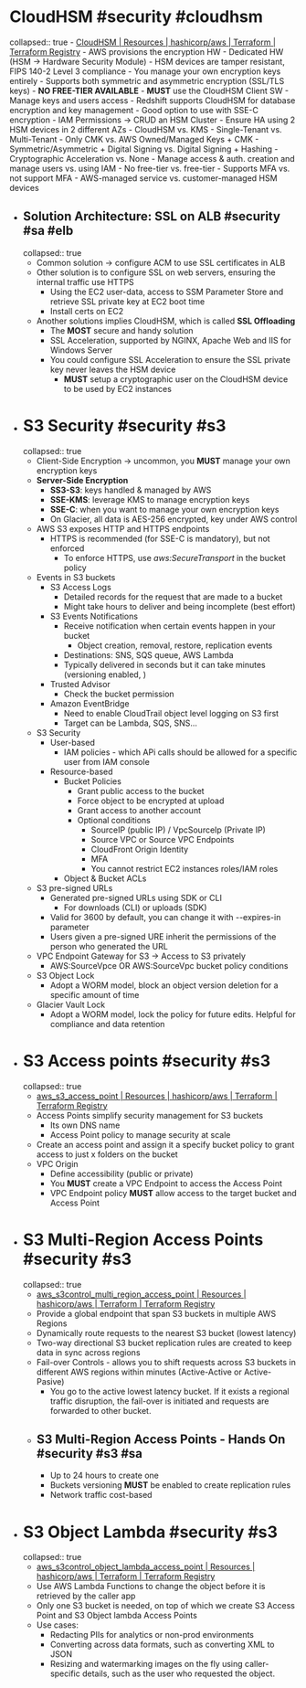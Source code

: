 # CloudHSM #security #cloudhsm
collapsed:: true
	- [CloudHSM | Resources | hashicorp/aws | Terraform | Terraform Registry](https://registry.terraform.io/providers/hashicorp/aws/latest/docs/resources/cloudhsm_v2_cluster)
	- AWS provisions the encryption HW
		- Dedicated HW (HSM -> Hardware Security Module)
			- HSM devices are tamper resistant, FIPS 140-2 Level 3 compliance
		- You manage your own encryption keys entirely
		- Supports both symmetric and asymmetric encryption (SSL/TLS keys)
		- **NO FREE-TIER AVAILABLE**
		- **MUST** use the CloudHSM Client SW
			- Manage keys and users access
		- Redshift supports CloudHSM for database encryption and key management
		- Good option to use with SSE-C encryption
	- IAM Permissions -> CRUD an HSM Cluster
	- Ensure HA using 2 HSM devices in 2 different AZs
	- CloudHSM vs. KMS
		- Single-Tenant vs. Multi-Tenant
		- Only CMK vs. AWS Owned/Managed Keys + CMK
		- Symmetric/Asymmetric + Digital Signing vs. Digital Signing + Hashing
		- Cryptographic Acceleration vs. None
		- Manage access & auth. creation and manage users vs. using IAM
		- No free-tier vs. free-tier
		- Supports MFA vs. not support MFA
		- AWS-managed service vs. customer-managed HSM devices
- ## Solution Architecture: SSL on ALB #security #sa #elb
  collapsed:: true
	- Common solution -> configure ACM to use SSL certificates in ALB
	- Other solution is to configure SSL on web servers, ensuring the internal traffic use HTTPS
		- Using the EC2 user-data, access to SSM Parameter Store and retrieve SSL private key at EC2 boot time
		- Install certs on EC2
	- Another solutions implies CloudHSM, which is called **SSL Offloading**
		- The **MOST** secure and handy solution
		- SSL Acceleration, supported by NGINX, Apache Web and IIS for Windows Server
		- You could configure SSL Acceleration to ensure the SSL private key never leaves the HSM device
			- **MUST** setup a cryptographic user on the CloudHSM device to be used by EC2 instances
- # S3 Security #security #s3
  collapsed:: true
	- Client-Side Encryption -> uncommon, you **MUST** manage your own encryption keys
	- **Server-Side Encryption**
		- **SS3-S3**: keys handled & managed by AWS
		- **SSE-KMS**: leverage KMS to manage encryption keys
		- **SSE-C**: when you want to manage your own encryption keys
		- On Glacier, all data is AES-256 encrypted, key under AWS control
	- AWS S3 exposes HTTP and HTTPS endpoints
		- HTTPS is recommended (for SSE-C is mandatory), but not enforced
			- To enforce HTTPS, use *aws:SecureTransport* in the bucket policy
	- Events in S3 buckets
		- S3 Access Logs
			- Detailed records for the request that are made to a bucket
			- Might take hours to deliver and being incomplete (best effort)
		- S3 Events Notifications
			- Receive notification when certain events happen in your bucket
				- Object creation, removal, restore, replication events
			- Destinations: SNS, SQS queue, AWS Lambda
			- Typically delivered in seconds but it can take minutes (versioning enabled, )
		- Trusted Advisor
			- Check the bucket permission
		- Amazon EventBridge
			- Need to enable CloudTrail object level logging on S3 first
			- Target can be Lambda, SQS, SNS...
	- S3 Security
		- User-based
			- IAM policies - which APi calls should be allowed for a specific user from IAM console
		- Resource-based
			- Bucket Policies
				- Grant public access to the bucket
				- Force object to be encrypted at upload
				- Grant access to another account
				- Optional conditions
					- SourceIP (public IP) / VpcSourceIp (Private IP)
					- Source VPC or Source VPC Endpoints
					- CloudFront Origin Identity
					- MFA
					- You cannot restrict EC2 instances roles/IAM roles
			- Object & Bucket ACLs
	- S3 pre-signed URLs
		- Generated pre-signed URLs using SDK or CLI
			- For downloads (CLI) or uploads (SDK)
		- Valid for 3600 by default, you can change it with --expires-in parameter
		- Users given a pre-signed URE inherit the permissions of the person who generated the URL
	- VPC Endpoint Gateway for S3 -> Access to S3 privately
		- AWS:SourceVpce OR AWS:SourceVpc bucket policy conditions
	- S3 Object Lock
		- Adopt a WORM model, block an object version deletion for a specific amount of time
	- Glacier Vault Lock
		- Adopt a WORM model, lock the policy for future edits. Helpful for compliance and data retention
- # S3 Access points #security #s3
  collapsed:: true
	- [aws_s3_access_point | Resources | hashicorp/aws | Terraform | Terraform Registry](https://registry.terraform.io/providers/hashicorp/aws/latest/docs/resources/s3_access_point)
	- Access Points simplify security management for S3 buckets
		- Its own DNS name
		- Access Point policy to manage security at scale
	- Create an access point and assign it a specify bucket policy to grant access to just x folders on the bucket
	- VPC Origin
		- Define accessibility (public or private)
		- You **MUST** create a VPC Endpoint to access the Access Point
		- VPC Endpoint policy **MUST** allow access to the target bucket and Access Point
- # S3 Multi-Region Access Points #security #s3
  collapsed:: true
	- [aws_s3control_multi_region_access_point | Resources | hashicorp/aws | Terraform | Terraform Registry](https://registry.terraform.io/providers/hashicorp/aws/latest/docs/resources/s3control_multi_region_access_point)
	- Provide a global endpoint that span S3 buckets in multiple AWS Regions
	- Dynamically route requests to the nearest S3 bucket (lowest latency)
	- Two-way directional S3 bucket replication rules are created to keep data in sync across regions
	- Fail-over Controls - allows you to shift requests across S3 buckets in different AWS regions within minutes (Active-Active or Active-Pasive)
		- You go to the active lowest latency bucket. If it exists a regional traffic disruption, the fail-over is initiated and requests are forwarded to other bucket.
	- ## S3 Multi-Region Access Points - Hands On #security #s3 #sa
		- Up to 24 hours to create one
		- Buckets versioning **MUST** be enabled to create replication rules
		- Network traffic cost-based
- # S3 Object Lambda #security #s3
  collapsed:: true
	- [aws_s3control_object_lambda_access_point | Resources | hashicorp/aws | Terraform | Terraform Registry](https://registry.terraform.io/providers/hashicorp/aws/latest/docs/resources/s3control_object_lambda_access_point)
	- Use AWS Lambda Functions to change the object before it is retrieved by the caller app
	- Only one S3 bucket is needed, on top of which we create S3 Access Point and S3 Object lambda Access Points
	- Use cases:
		- Redacting PIIs for analytics or non-prod environments
		- Converting across data formats, such as converting XML to JSON
		- Resizing and watermarking images on the fly using caller-specific details, such as the user who requested the object.